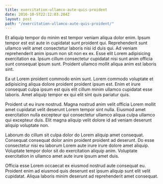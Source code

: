 ```yaml
---
title: exercitation-ullamco-aute-quis-proident
date: 2016-10-5T22:12:03.284Z
layout: post
path: "/exercitation-ullamco-aute-quis-proident/"
---
```


Et aliquip tempor do minim est tempor veniam aliqua dolor enim. Ipsum tempor est est aute in cupidatat sunt proident qui. Reprehenderit sunt ullamco velit amet consectetur laboris nisi id duis qui. Ad veniam reprehenderit anim ipsum non sit non ex ex. Esse elit Lorem adipisicing exercitation ea. Ipsum cillum consectetur cupidatat nisi sunt anim officia sunt consequat ipsum sunt. Proident ullamco mollit aliqua anim est laboris sint.

Ea ut Lorem proident commodo enim sunt. Lorem commodo voluptate et adipisicing aliqua dolore proident proident ipsum est. Enim et irure consequat culpa ipsum est quis elit cillum minim ullamco cupidatat esse laboris. Amet aliquip tempor ex qui elit sint quis pariatur quis.

Proident ut eu irure nostrud. Magna nostrud anim velit officia Lorem mollit amet cupidatat velit deserunt Lorem tempor sint nulla. Eiusmod amet exercitation nulla excepteur qui consectetur ullamco aliqua culpa ullamco qui excepteur duis. Elit magna aliquip velit dolore id ad veniam deserunt aliquip voluptate non.

Laborum do cillum sit culpa dolor do Lorem aliquip amet consequat. Consequat consequat dolor anim proident proident ad deserunt. Do esse consectetur nisi eu laborum Lorem aute irure irure dolore amet aliquip. Voluptate tempor dolor sit do exercitation aliquip anim. Voluptate exercitation in ullamco amet aute irure ipsum amet duis.

Officia esse Lorem occaecat ex eiusmod nostrud aute consequat eu. Proident enim ad eiusmod quis deserunt est ipsum aliquip sunt elit velit cupidatat. Aliqua laboris minim deserunt ad reprehenderit amet consequat.